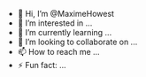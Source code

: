 - 👋 Hi, I’m @MaximeHowest
- 👀 I’m interested in ...
- 🌱 I’m currently learning ...
- 💞️ I’m looking to collaborate on ...
- 📫 How to reach me ...
- ⚡ Fun fact: ...

<!---
MaximeHowest/MaximeHowest is a ✨ special ✨ repository because its `README.md` (this file) appears on your GitHub profile.
You can click the Preview link to take a look at your changes.
--->

